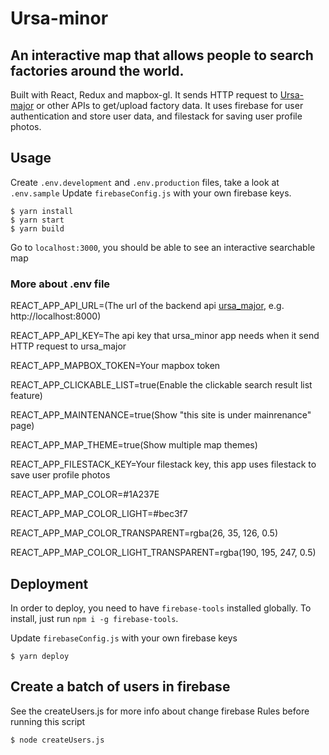 # Ursa-minor

## An interactive map that allows people to search factories around the world.

Built with React, Redux and mapbox-gl. It sends HTTP request to [Ursa-major](https://github.com/sourcemap/ursa-major) or other APIs to get/upload factory data. It uses firebase for user authentication and store user data, and filestack for saving user profile photos.

## Usage

Create `.env.development` and `.env.production` files, take a look at `.env.sample`
Update `firebaseConfig.js` with your own firebase keys.

```
$ yarn install
$ yarn start
$ yarn build
```
Go to `localhost:3000`, you should be able to see an interactive searchable map

### More about .env file
REACT_APP_API_URL=(The url of the backend api [ursa_major](https://github.com/sourcemap/ursa_major), e.g. http://localhost:8000)

REACT_APP_API_KEY=The api key that ursa_minor app needs when it send HTTP request to ursa_major

REACT_APP_MAPBOX_TOKEN=Your mapbox token

REACT_APP_CLICKABLE_LIST=true(Enable the clickable search result list feature)

REACT_APP_MAINTENANCE=true(Show "this site is under mainrenance" page)

REACT_APP_MAP_THEME=true(Show multiple map themes)

REACT_APP_FILESTACK_KEY=Your filestack key, this app uses filestack to save user profile photos 

REACT_APP_MAP_COLOR=#1A237E

REACT_APP_MAP_COLOR_LIGHT=#bec3f7

REACT_APP_MAP_COLOR_TRANSPARENT=rgba(26, 35, 126, 0.5)

REACT_APP_MAP_COLOR_LIGHT_TRANSPARENT=rgba(190, 195, 247, 0.5)

## Deployment
In order to deploy, you need to have `firebase-tools` installed globally. To install,
just run `npm i -g firebase-tools`.

Update `firebaseConfig.js` with your own firebase keys

`$ yarn deploy`

## Create a batch of users in firebase
See the createUsers.js for more info about change firebase Rules before running this script

```
$ node createUsers.js
```
